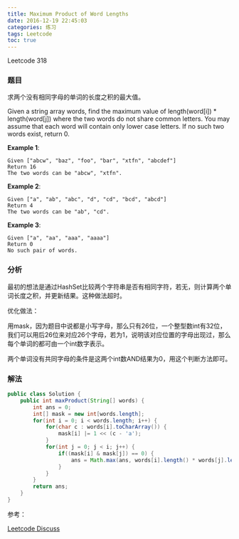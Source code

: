 ```yaml
---
title: Maximum Product of Word Lengths
date: 2016-12-19 22:45:03
categories: 练习
tags: Leetcode
toc: true
---
```


Leetcode 318

### 题目

求两个没有相同字母的单词的长度之积的最大值。

Given a string array words, find the maximum value of length(word[i]) * length(word[j]) where the two words do not share common letters. You may assume that each word will contain only lower case letters. If no such two words exist, return 0.

__Example 1__:

```
Given ["abcw", "baz", "foo", "bar", "xtfn", "abcdef"]
Return 16
The two words can be "abcw", "xtfn".
```

__Example 2__:

```
Given ["a", "ab", "abc", "d", "cd", "bcd", "abcd"]
Return 4
The two words can be "ab", "cd".
```

__Example 3__:

```
Given ["a", "aa", "aaa", "aaaa"]
Return 0
No such pair of words.
```

### 分析

最初的想法是通过HashSet比较两个字符串是否有相同字符，若无，则计算两个单词长度之积，并更新结果。这种做法超时。

优化做法：

用mask，因为题目中说都是小写字母，那么只有26位，一个整型数int有32位，我们可以用后26位来对应26个字母，若为1，说明该对应位置的字母出现过，那么每个单词的都可由一个int数字表示。

两个单词没有共同字母的条件是这两个int数AND结果为0，用这个判断方法即可。

### 解法

```java
public class Solution {
    public int maxProduct(String[] words) {
        int ans = 0;
        int[] mask = new int[words.length];
        for(int i = 0; i < words.length; i++) {
            for(char c : words[i].toCharArray()) {
                mask[i] |= 1 << (c - 'a');
            }
            for(int j = 0; j < i; j++) {
                if((mask[i] & mask[j]) == 0) {
                    ans = Math.max(ans, words[i].length() * words[j].length());
                }
            }
        }
        return ans;
    }
}
```

参考：

[Leetcode Discuss](https://leetcode.com/discuss/74580/bit-shorter-c)
